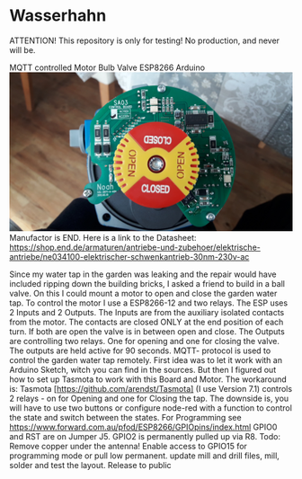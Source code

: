 # Wasserhahn

ATTENTION! This repository is only for testing! No production, and never will be.

MQTT controlled Motor Bulb Valve ESP8266 Arduino
![Image of the motor driver](https://github.com/ingeninge/Wasserhahn/blob/master/images/20190403_160802.jpg)
Manufactor is END. Here is a link to the Datasheet: https://shop.end.de/armaturen/antriebe-und-zubehoer/elektrische-antriebe/ne034100-elektrischer-schwenkantrieb-30nm-230v-ac

Since my water tap in the garden was leaking and the repair would have included ripping down the building bricks, I asked a friend to build in a ball valve. On this I could mount a motor to open and close the garden water tap.
To control the motor I use a ESP8266-12 and two relays. The ESP uses 2 Inputs and 2 Outputs. The Inputs are from the auxiliary isolated contacts from the motor. The contacts are closed ONLY at the end position of each turn. If both are open the valve is in between open and close.
The Outputs are controlling two relays. One for opening and one for closing the valve. The outputs are held active for 90 seconds.
MQTT- protocol is used to control the garden water tap remotely.
First idea was to let it work with an Arduino Sketch, witch you can find in the sources. But then I figured out how to set up Tasmota to work with this Board and Motor. The workaround is: Tasmota [https://github.com/arendst/Tasmota] (I use Version 7.1) controls 2 relays - on for Opening and one for Closing the tap. The downside is, you will have to use two buttons or configure node-red with a function to control the state and switch between the states.
For Programming see https://www.forward.com.au/pfod/ESP8266/GPIOpins/index.html GPIO0 and RST are on Jumper J5. GPIO2 is permanently pulled up via R8.
Todo: Remove copper under the antenna! Enable access to GPIO15 for programming mode or pull low permanent. update mill and drill files, mill, solder and test the layout. Release to public
